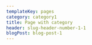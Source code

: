 ```yaml
---
templateKey: pages
category: category1
title: Page with category
header: slug-header-number-1-1
blogPost: blog-post-1
---
```

